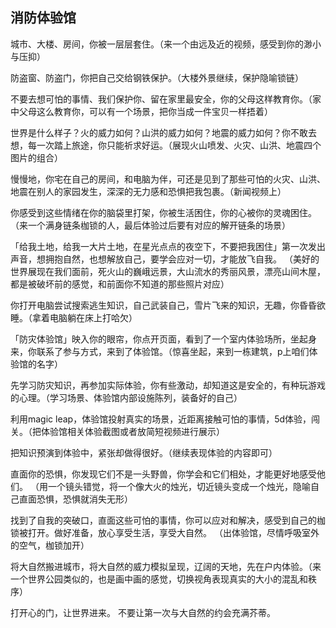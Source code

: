 ## 消防体验馆
城市、大楼、房间，你被一层层套住。（来一个由远及近的视频，感受到你的渺小与压抑）

防盗窗、防盗门，你把自己交给钢铁保护。（大楼外景继续，保护隐喻锁链）

不要去想可怕的事情、我们保护你、留在家里最安全，你的父母这样教育你。（家中父母这么教育你，可以有一个场景，把你当成一件宝贝一样捂着）

世界是什么样子？火的威力如何？山洪的威力如何？地震的威力如何？你不敢去想，每一次踏上旅途，你只能祈求好运。（展现火山喷发、火灾、山洪、地震四个图片的组合）

慢慢地，你宅在自己的房间，和电脑为伴，可还是见到了那些可怕的火灾、山洪、地震在别人的家园发生，深深的无力感和恐惧把我包裹。（新闻视频上）

你感受到这些情绪在你的脑袋里打架，你被生活困住，你的心被你的灵魂困住。（来一个满身链条枷锁的人，最后体验过后要有对应的解开链条的场景）

「给我土地，给我一大片土地，在星光点点的夜空下，不要把我困住」第一次发出声音，想拥抱自然，也想解放自己，要学会应对一切，才能放飞自我。
（美好的世界展现在我们面前，死火山的巍峨远景，大山流水的秀丽风景，漂亮山间木屋，都是被破坏前的感觉，和前面你不知道的那些照片对应）

你打开电脑尝试搜索逃生知识，自己武装自己，雪片飞来的知识，无趣，你昏昏欲睡。（拿着电脑躺在床上打哈欠）

「防灾体验馆」映入你的眼帘，你点开页面，看到了一个室内体验场所，坐起身来，你联系了参与方式，来到了体验馆。（惊喜坐起，来到一栋建筑，p上咱们体验馆的名字）

先学习防灾知识，再参加实际体验，你有些激动，却知道这是安全的，有种玩游戏的心理。（学习场景、体验馆内部设施陈列，装备好的自己）

利用magic leap，体验馆投射真实的场景，近距离接触可怕的事情，5d体验，闯关。（把体验馆相关体验截图或者放简短视频进行展示）

把知识预演到体验中，紧张却做得很好。（继续表现体验的内容即可）

直面你的恐惧，你发现它们不是一头野兽，你学会和它们相处，才能更好地感受他们。
（用一个镜头错觉，将一个像大火的烛光，切近镜头变成一个烛光，隐喻自己直面恐惧，恐惧就消失无形）

找到了自我的突破口，直面这些可怕的事情，你可以应对和解决，感受到自己的枷锁被打开。做好准备，放心享受生活，享受大自然。
（出体验馆，尽情呼吸室外的空气，枷锁加开）

将大自然搬进城市，将大自然的威力模拟呈现，辽阔的天地，先在户内体验。（来一个世界公园类似的，也是画中画的感觉，切换视角表现真实的大小的混乱和秩序）

打开心的门，让世界进来。
不要让第一次与大自然的约会充满芥蒂。
